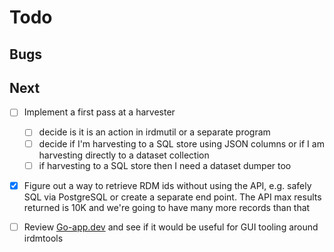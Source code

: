 
Todo
====

Bugs
----

Next
----

- [ ] Implement a first pass at a harvester
    - [ ] decide is it is an action in irdmutil or a separate program
    - [ ] decide if I'm harvesting to a SQL store using JSON columns or if I am harvesting directly to a dataset collection
    - [ ] if harvesting to a SQL store then I need a dataset dumper too
- [x] Figure out a way to retrieve RDM ids without using the API, e.g. safely SQL via PostgreSQL or create a separate end point. The API max results returned is 10K and we're going to have many more records than that
- [ ] Review [Go-app.dev](https://go-app.dev) and see if it would be useful for GUI tooling around irdmtools


